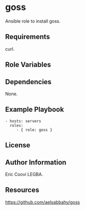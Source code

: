 goss
=========

Ansible role to install goss.

Requirements
------------

curl.

Role Variables
--------------


Dependencies
------------

None.

Example Playbook
----------------

    - hosts: servers
      roles:
         - { role: goss }

License
-------


Author Information
------------------

Eric Coovi LEGBA.


Resources
------------------

https://github.com/aelsabbahy/goss